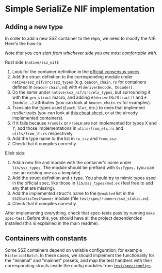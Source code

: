 # Simple SerialiZe NIF implementation

## Adding a new type

In order to add a new SSZ container to the repo, we need to modify the NIF. Here's the how-to:

*Note that you can start from whichever side you are most comfortable with.*

Rust side (`native/ssz_nif`):

1. Look for the container definition in the [official consensus specs](https://github.com/ethereum/consensus-specs/tree/dev).
2. Add the struct definition to the corresponding module under `native/ssz_nif/src/ssz_types` (e.g. `beacon_chain.rs` for containers defined in `beacon-chain.md`) with `#[derive(Encode, Decode)]`.
3. Do the same under `native/ssz_nif/src/elx_types`, but surrounding it with the `gen_struct` macro, and adding `#[derive(NifStruct)]` and `#[module …]` attributes (you can look at `beacon_chain.rs` for examples).
4. Translate the types used (`Epoch`, `Slot`, etc.) to ones that implement *rustler* traits (you can look at [this cheat sheet](https://rustler-web.onrender.com/docs/cheat-sheet), or at the already implemented containers).
5. If it fails because `FromElx` or `FromLH` are not implemented for types X and Y, add those implementations in `utils/from_elx.rs` and `utils/from_lh.rs` respectively.
6. Add the type name to the list in `to_ssz` and `from_ssz`.
7. Check that it compiles correctly.

Elixir side:

1. Add a new file and module with the container's name under `lib/ssz_types`. The module should be prefixed with `SszTypes.` (you can use an existing one as a template).
2. Add the struct definition and `t` type. You should try to mimic types used in the official spec, like those in `lib/ssz_types/mod.ex` (feel free to add any that are missing).
3. Add the implemented struct's name to the `@enabled` list in the `SSZStaticTestRunner` module (file `test/spec/runners/ssz_static.ex`).
4. Check that it compiles correctly.

After implementing everything, check that spec-tests pass by running `make spec-test`. Before this, you should have all the project dependencies installed (this is explained in the main readme).

## Containers with constants

Some SSZ containers depend on variable configuration, for example `HistoricalBatch`. In these cases, we should implement the functionality for the "minimal" and "mainnet" presets, and map the test handlers with their corresponding structs inside the config modules from [`test/spec/configs`](../../test/spec/configs).

